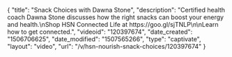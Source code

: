 {
    "title": "Snack Choices with Dawna Stone",
    "description": "Certified health coach Dawna Stone discusses how the right snacks can boost your energy and health.\nShop HSN Connected Life at https:\/\/goo.gl\/sjTNLP\n\nLearn how to get connected.",
    "videoid": "120397674",
    "date_created": "1506706625",
    "date_modified": "1507565266",
    "type": "captivate",
    "layout": "video",
    "url": "\/v\/hsn-nourish-snack-choices\/120397674"
}